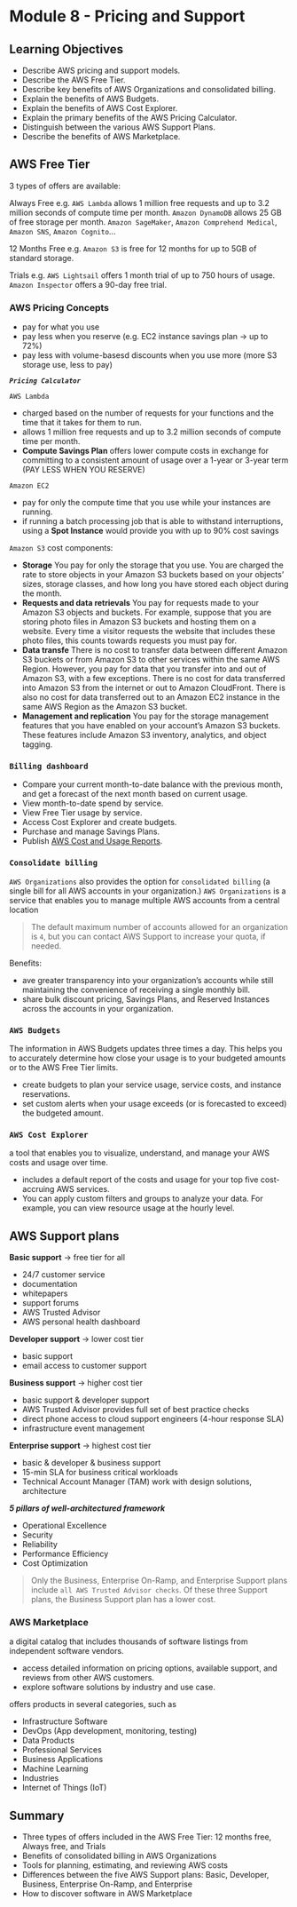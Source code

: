 # Module 8 - Pricing and Support

## Learning Objectives

- Describe AWS pricing and support models.
- Describe the AWS Free Tier.
- Describe key benefits of AWS Organizations and consolidated billing.
- Explain the benefits of AWS Budgets.
- Explain the benefits of AWS Cost Explorer.
- Explain the primary benefits of the AWS Pricing Calculator.
- Distinguish between the various AWS Support Plans.
- Describe the benefits of AWS Marketplace.

## AWS Free Tier

3 types of offers are available: 

Always Free
e.g. `AWS Lambda` allows 1 million free requests and up to 3.2 million seconds of compute time per month. 
`Amazon DynamoDB` allows 25 GB of free storage per month.
`Amazon SageMaker`, `Amazon Comprehend Medical`, `Amazon SNS`, `Amazon Cognito`...

12 Months Free
e.g. `Amazon S3` is free for 12 months for up to 5GB of standard storage. 

Trials
e.g. `AWS Lightsail` offers 1 month trial of up to 750 hours of usage.
`Amazon Inspector` offers a 90-day free trial. 

### AWS Pricing Concepts

- pay for what you use
- pay less when you reserve (e.g. EC2 instance savings plan -> up to 72%)
- pay less with volume-basesd discounts when you use more (more S3 storage use, less to pay)

***`Pricing Calculator`*** 

`AWS Lambda`
- charged based on the number of requests for your functions and the time that it takes for them to run.
- allows 1 million free requests and up to 3.2 million seconds of compute time per month.
- **Compute Savings Plan** offers lower compute costs in exchange for committing to a consistent amount of usage over a 1-year or 3-year term (PAY LESS WHEN YOU RESERVE)


`Amazon EC2`
- pay for only the compute time that you use while your instances are running.
- if running a batch processing job that is able to withstand interruptions, using a **Spot Instance** would provide you with up to 90% cost savings


`Amazon S3`
cost components:
- **Storage** You pay for only the storage that you use. You are charged the rate to store objects in your Amazon S3 buckets based on your objects’ sizes, storage classes, and how long you have stored each object during the month.
- **Requests and data retrievals** You pay for requests made to your Amazon S3 objects and buckets. For example, suppose that you are storing photo files in Amazon S3 buckets and hosting them on a website. Every time a visitor requests the website that includes these photo files, this counts towards requests you must pay for.
- **Data transfe** There is no cost to transfer data between different Amazon S3 buckets or from Amazon S3 to other services within the same AWS Region. However, you pay for data that you transfer into and out of Amazon S3, with a few exceptions. There is no cost for data transferred into Amazon S3 from the internet or out to Amazon CloudFront. There is also no cost for data transferred out to an Amazon EC2 instance in the same AWS Region as the Amazon S3 bucket.
- **Management and replication** You pay for the storage management features that you have enabled on your account’s Amazon S3 buckets. These features include Amazon S3 inventory, analytics, and object tagging.

### `Billing dashboard`

- Compare your current month-to-date balance with the previous month, and get a forecast of the next month based on current usage.
- View month-to-date spend by service.
- View Free Tier usage by service.
- Access Cost Explorer and create budgets.
- Purchase and manage Savings Plans.
- Publish [AWS Cost and Usage Reports](https://docs.aws.amazon.com/cur/latest/userguide/what-is-cur.html).

### `Consolidate billing`

`AWS Organizations` also provides the option for `consolidated billing` (a single bill for all AWS accounts in your organization.)
`AWS Organizations` is a service that enables you to manage multiple AWS accounts from a central location

>  The default maximum number of accounts allowed for an organization is `4`, but you can contact AWS Support to increase your quota, if needed.

Benefits:
- ave greater transparency into your organization’s accounts while still maintaining the convenience of receiving a single monthly bill.
- share bulk discount pricing, Savings Plans, and Reserved Instances across the accounts in your organization. 

### `AWS Budgets`

The information in AWS Budgets updates three times a day. This helps you to accurately determine how close your usage is to your budgeted amounts or to the AWS Free Tier limits.

- create budgets to plan your service usage, service costs, and instance reservations.
- set custom alerts when your usage exceeds (or is forecasted to exceed) the budgeted amount.

### `AWS Cost Explorer`

a tool that enables you to visualize, understand, and manage your AWS costs and usage over time.

- includes a default report of the costs and usage for your top five cost-accruing AWS services. 
- You can apply custom filters and groups to analyze your data. For example, you can view resource usage at the hourly level.

## AWS Support plans

**Basic support** -> free tier for all
- 24/7 customer service
- documentation
- whitepapers
- support forums
- AWS Trusted Advisor
- AWS personal health dashboard

**Developer support** -> lower cost tier
- basic support
- email access to customer support

**Business support** -> higher cost tier
- basic support & developer support
- AWS Trusted Advisor provides full set of best practice checks
- direct phone access to cloud support engineers (4-hour response SLA)
- infrastructure event management

**Enterprise support** -> highest cost tier
- basic & developer & business support
- 15-min SLA for business critical workloads
- Technical Account Manager (TAM) work with design solutions, architecture

***5 pillars of well-architectured framework***
- Operational Excellence
- Security
- Reliability
- Performance Efficiency
- Cost Optimization

> Only the Business, Enterprise On-Ramp, and Enterprise Support plans include `all AWS Trusted Advisor checks`. Of these three Support plans, the Business Support plan has a lower cost.


### AWS Marketplace

a digital catalog that includes thousands of software listings from independent software vendors. 

- access detailed information on pricing options, available support, and reviews from other AWS customers.
- explore software solutions by industry and use case. 

offers products in several categories, such as 
- Infrastructure Software
- DevOps (App development, monitoring, testing)
- Data Products
- Professional Services
- Business Applications
- Machine Learning
- Industries
- Internet of Things (IoT)


## Summary
- Three types of offers included in the AWS Free Tier: 12 months free, Always free, and Trials
- Benefits of consolidated billing in AWS Organizations
- Tools for planning, estimating, and reviewing AWS costs
- Differences between the five AWS Support plans: Basic, Developer, Business, Enterprise On-Ramp, and Enterprise
- How to discover software in AWS Marketplace
